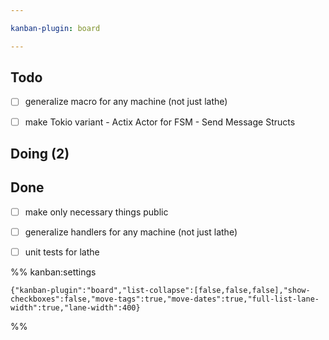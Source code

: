 ```yaml
---

kanban-plugin: board

---
```


## Todo

- [ ] generalize macro for any machine (not just lathe)
- [ ] make Tokio variant
	  - Actix Actor for FSM
	  - Send Message Structs


## Doing (2)



## Done

- [ ] make only necessary things public
- [ ] generalize handlers for any machine (not just lathe)
- [ ] unit tests for lathe




%% kanban:settings
```
{"kanban-plugin":"board","list-collapse":[false,false,false],"show-checkboxes":false,"move-tags":true,"move-dates":true,"full-list-lane-width":true,"lane-width":400}
```
%%